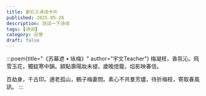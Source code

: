 ```yaml
---
title: 新引入诗词卡片
published: 2025-05-26
description: 测试一下诗词
tags: [诗词]
category: 日常
draft: false 
---
```

:::poem{title="《苏幕遮 • 咏梅》" author="宇文Teacher"}
梅凝枝，香氛沁。飛雪玉花，獨綻寒中韻。額點壽陽妝未褪，歲晚燈籠，焰影映春信。

百劫身，千古印。逋老孤山，鶴子梅妻問。素心不共羣芳燼，待折梅枝，寄取春風訊。
:::